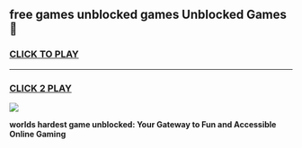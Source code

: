 
## free games unblocked games Unblocked Games👋
<h3>
<a href="https://premium.freeplayer.one?title=free_games_unblocked_games&ref=16F">CLICK TO PLAY</a></h3>
<hr>

<h3>
<a href="https://premium.freeplayer.one?title=free_games_unblocked_games&ref=16F">CLICK 2 PLAY</a>
  
</h3>

<a href="https://premium.freeplayer.one?title=free_games_unblocked_games&ref=16F/"><img src="https://clearcache.store/games.png"></a>


**worlds hardest game unblocked: Your Gateway to Fun and Accessible Online Gaming**
